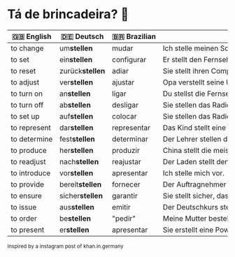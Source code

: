 # Tá de brincadeira? :clown_face:

| :uk: English | :de: Deutsch | <nobr>:brazil: Brazilian</nobr> | :de: Ein Satz |         
|------------|---------|---------|---------------------------|
| to change | um**stellen** | mudar | Ich stelle meinen Schrank um. |
| to set | ein**stellen** | configurar | Er stellt den Fernseher ein. |
| to reset | zurück**stellen** | adiar | Sie stellt ihren Computer zurück. |
| to adjust | ver**stellen** | ajustar | Opa verstellt seine Uhr. |
| to turn on | an**stellen** | ligar | Du stellst die Fernseher an. |
| to turn off | ab**stellen** | desligar | Sie stellen das Radio ab. |
| to set up | auf**stellen** | colocar | Sie stellen das Radio auf den Kühlschrank. |   
| <nobr>to represent</nobr> | dar**stellen** | representar | <nobr>Das Kind stellt eine Kartoffel im Schultheaterstück dar.</nobr> |
| <nobr>to determine</nobr> | fest**stellen** | determinar | Der Lehrer stellen die Noten fest. |
| to produce | her**stellen** | produzir | <nobr>China stellt die meisten Elektroautos der Welt her.</nobr> |
| to readjust | nach**stellen** | reajustar | Der Laden stellt den Preis der Banane nach. |
| to introduce | vor**stellen** | apresentar | Ich stelle mich vor. |
| to provide | bereit**stellen** | fornecer | Der Auftragnehmer stellt das Plastik bereit. |
| to ensure | sicher**stellen** | garantir | Sie stellt sicher, dass alles richtig ist. |x
| to issue | aus**stellen** | emitir | Der Deutschkurs stellt das Zertifikat aus. |
| to order | be**stellen** | "pedir" | Meine Mutter bestellt ein Buch. |
| to present | er**stellen** | apresentar | Sie erstellt eine PowerPoint Presentation. |

<small> Inspired by a instagram post of khan.in.germany
